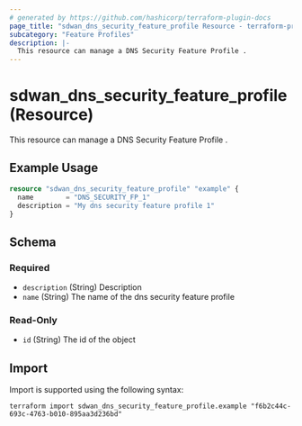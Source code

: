```yaml
---
# generated by https://github.com/hashicorp/terraform-plugin-docs
page_title: "sdwan_dns_security_feature_profile Resource - terraform-provider-sdwan"
subcategory: "Feature Profiles"
description: |-
  This resource can manage a DNS Security Feature Profile .
---
```


# sdwan_dns_security_feature_profile (Resource)

This resource can manage a DNS Security Feature Profile .

## Example Usage

```terraform
resource "sdwan_dns_security_feature_profile" "example" {
  name        = "DNS_SECURITY_FP_1"
  description = "My dns security feature profile 1"
}
```

<!-- schema generated by tfplugindocs -->
## Schema

### Required

- `description` (String) Description
- `name` (String) The name of the dns security feature profile

### Read-Only

- `id` (String) The id of the object

## Import

Import is supported using the following syntax:

```shell
terraform import sdwan_dns_security_feature_profile.example "f6b2c44c-693c-4763-b010-895aa3d236bd"
```
